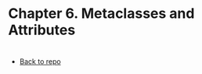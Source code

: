 # Chapter 6. Metaclasses and Attributes




# 
* [Back to repo](https://github.com/almazkun/effective_python#effective_python)